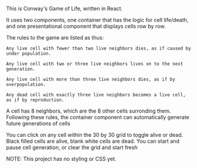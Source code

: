 This is Conway's Game of Life, written in React.

It uses two components, one container that has the logic for cell life/death, and one presentational component that displays cells row by row.

The rules to the game are listed as thus:

	Any live cell with fewer than two live neighbors dies, as if caused by under population.

	Any live cell with two or three live neighbors lives on to the next generation.

	Any live cell with more than three live neighbors dies, as if by overpopulation.

	Any dead cell with exactly three live neighbors becomes a live cell, as if by reproduction.

A cell has 8 neighbors, which are the 8 other cells surronding them. Following these rules, the container component can automatically generate future generations of cells

You can click on any cell within the 30 by 30 grid to toggle alive or dead. Black filled cells are alive, blank white cells are dead.
You can start and pause cell generation, or clear the grid and start fresh

NOTE: This project has no styling or CSS yet.